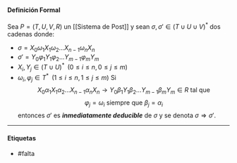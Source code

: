 #### Definición Formal

Sea $P=(T,U,V,R)$ un [[Sistema de Post]] y sean $\sigma,\sigma'\in(T\cup U\cup V)^*$ dos cadenas donde:
- $\sigma=X_0\omega_1X_1\omega_2...X_{n-1}\omega_nX_n$
- $\sigma'=Y_0\varphi_1Y_1\varphi_2...Y_{m-1}\varphi_mY_m$
- $X_i,Y_j\in(T\cup U)^*\;\;(0\le i\le n, 0\le j\le m)$
- $\omega_i,\varphi_j\in T^*\;\;(1\le i\le n, 1\le j\le m)$
Si $$X_0\alpha_1X_1\alpha_2...X_{n-1}\alpha_nX_n \rightarrow Y_0\beta_1Y_1\beta_2...Y_{m-1}\beta_mY_m\in R \text{ tal que}$$$$\varphi_j=\omega_i \text{ siempre que }\beta_j=\alpha_i$$
entonces $\sigma'$ es ***inmediatamente deducible*** de $\sigma$ y se denota $\sigma\Rightarrow\sigma'$.
***
#### Etiquetas
- #falta 